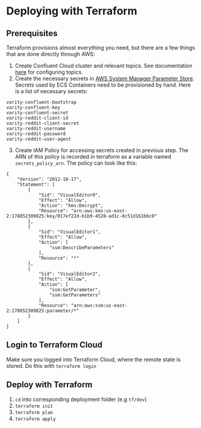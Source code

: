 # Deploying with Terraform

## Prerequisites
Terraform provisions almost everything you need, but there are a few things that are done directly through AWS:
1. Create Confluent Cloud cluster and relevant topics.  See documentation [here](../docs/confluent/create_kafka_topics) for configuring topics.
2. Create the necessary secrets in [AWS System Manager Parameter Store](https://aws.amazon.com/systems-manager/).  Secrets used by ECS Containers need to be provisioned by hand.  Here is a list of necessary secrets:
```
varity-confluent-bootstrap
varity-confluent-key
varity-confluent-secret
varity-reddit-client-id
varity-reddit-client-secret
varity-reddit-username
varity-reddit-password
varity-reddit-user-agent
```

3. Create IAM Policy for accessing secrets created in previous step.  The ARN of this policy is recorded in terraform as a variable named `secrets_policy_arn`.  The policy can look like this:
```
{
    "Version": "2012-10-17",
    "Statement": [
        {
            "Sid": "VisualEditor0",
            "Effect": "Allow",
            "Action": "kms:Decrypt",
            "Resource": "arn:aws:kms:us-east-2:178852309825:key/017ef22d-b1b9-4528-ad1c-8c51d161bbc0"
        },
        {
            "Sid": "VisualEditor1",
            "Effect": "Allow",
            "Action": [
                "ssm:DescribeParameters"
            ],
            "Resource": "*"
        },
        {
            "Sid": "VisualEditor2",
            "Effect": "Allow",
            "Action": [
                "ssm:GetParameter",
                "ssm:GetParameters"
            ],
            "Resource": "arn:aws:ssm:us-east-2:178852309825:parameter/*"
        }
    ]
}
```

## Login to Terraform Cloud
Make sure you logged into Terraform Cloud, where the remote state is stored.  Do this with `terraform login`

## Deploy with Terraform
1. `cd` into corresponding deployment folder (e.g `tf/dev`)
2. `terraform init`
3. `terraform plan`
4. `terraform apply`